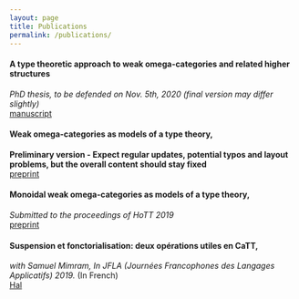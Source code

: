 ```yaml
---
layout: page
title: Publications
permalink: /publications/
--- 
```

#### A type theoretic approach to weak omega-categories and related higher structures
*PhD thesis, to be defended on Nov. 5th, 2020 (final version may differ slightly)*  
[manuscript](these.pdf)

#### Weak omega-categories as models of a type theory,
**Preliminary version - Expect regular updates, potential typos and layout problems, but the overall content should stay fixed**  
[preprint](models.pdf)

#### Monoidal weak omega-categories as models of a type theory, 
*Submitted to the proceedings of HoTT 2019*  
[preprint](monoidal.pdf)

#### Suspension et fonctorialisation: deux opérations utiles en CaTT, 
*with Samuel Mimram, In JFLA (Journées Francophones des Langages Applicatifs) 2019.* (In French)  
[Hal](https://hal.inria.fr/hal-01985195/)

